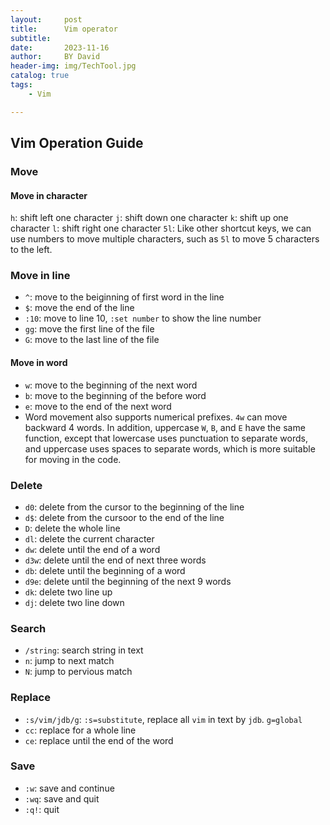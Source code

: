 ```yaml
---
layout:     post
title:      Vim operator
subtitle:   
date:       2023-11-16
author:     BY David
header-img: img/TechTool.jpg
catalog: true
tags:
    - Vim

---
```


## Vim Operation Guide
### Move
#### Move in character
`h`: shift left one character
`j`: shift down one character
`k`: shift up one character
`l`: shift right one character
`5l`: Like other shortcut keys, we can use numbers to move multiple characters, such as `5l` to move 5 characters to the left.

### Move in line
* `^`: move to the beiginning of first word in the line
* `$`: move the end of the line
* `:10`: move to line 10, `:set number` to show the line number
* `gg`: move the first line of the file
* `G`: move to the last line of the file

#### Move in word
* `w`: move to the beginning of the next word
* `b`: move to the beginning of the before word
* `e`: move to the end of the next word
* Word movement also supports numerical prefixes. `4w` can move backward 4 words. In addition, uppercase `W`, `B`, and `E` have the same function, except that lowercase uses punctuation to separate words, and uppercase uses spaces to separate words, which is more suitable for moving in the code.

### Delete
* `d0`: delete from the cursor to the beginning of the line
* `d$`: delete from the cursoor to the end of the line
* `D`: delete the whole line
* `dl`: delete the current character
* `dw`: delete until the end of a word
* `d3w`: delete until the end of next three words
* `db`: delete until the beginning of a word
* `d9e`: delete until the beginning of the next 9 words
* `dk`: delete two line up
* `dj`: delete two line down

### Search
* `/string`: search string in text
* `n`: jump to next match
* `N`: jump to pervious match

### Replace
* `:s/vim/jdb/g`: `:s=substitute`, replace all `vim` in text by `jdb`. `g=global`
* `cc`: replace for a whole line
* `ce`: replace until the end of the word

### Save
* `:w`: save and continue
* `:wq`: save and quit
* `:q!`: quit 